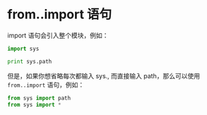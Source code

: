 # from..import 语句

import 语句会引入整个模块，例如：

```python
import sys

print sys.path
```

但是，如果你想省略每次都输入 sys., 而直接输入 path，那么可以使用 `from..import` 语句，例如：

```python
from sys import path
from sys import *
```
